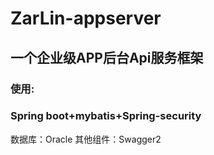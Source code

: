 # ZarLin-appserver

## 一个企业级APP后台Api服务框架
### 使用:
### Spring boot+mybatis+Spring-security
数据库：Oracle
其他组件：Swagger2

